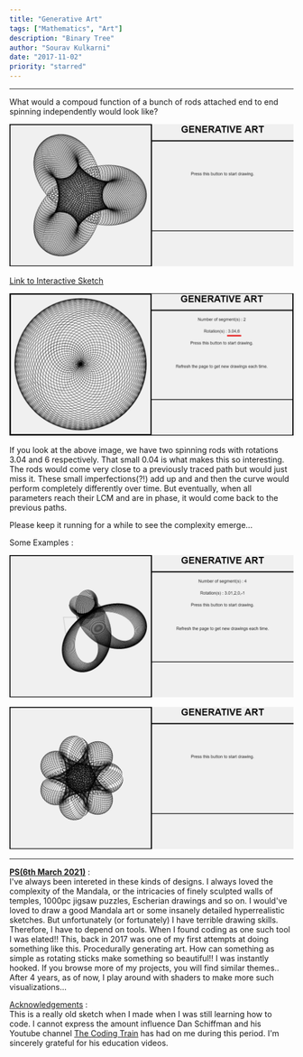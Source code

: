 ```yaml
---
title: "Generative Art"
tags: ["Mathematics", "Art"]
description: "Binary Tree"
author: "Sourav Kulkarni"
date: "2017-11-02"
priority: "starred"
---
```


---

What would a compoud function of a bunch of rods attached end to end spinning independently would look like?

![Sketch](./sketch.png)

<a href="https://souruly.github.io/P5-Playground/Generative_Art/index.html" target="_blank">Link to Interactive Sketch</a>


![Rotations](./rotation.png)

If you look at the above image, we have two spinning rods with rotations 3.04 and 6 respectively. That small 0.04 is what makes this so interesting. The rods would come very close to a previously traced path but would just miss it. These small imperfections(?!) add up and and then the curve would perform completely differently over time. But eventually, when all parameters reach their LCM and are in phase, it would come back to the previous paths. 


Please keep it running for a while to see the complexity emerge...

Some Examples :

![Example 1](./art1.png)

![Example 2](./art2.png)

---

<u>**PS(6th March 2021)**</u> : <br>
I've always been intereted in these kinds of designs. I always loved the complexity of the Mandala, or the intricacies of finely sculpted walls of temples, 1000pc jigsaw puzzles, Escherian drawings and so on. I would've loved to draw a good Mandala art or some insanely detailed hyperrealistic sketches. But unfortunately (or fortunately) I have terrible drawing skills. Therefore, I have to depend on tools. When I found coding as one such tool I was elated!! This, back in 2017 was one of my first attempts at doing something like this. Procedurally generating art. How can something as simple as rotating sticks make something so beautiful!! I was instantly hooked. If you browse more of my projects, you will find similar themes..
After 4 years, as of now, I play around with shaders to make more such visualizations...

<u>Acknowledgements</u> :  <br>
This is a really old sketch when I made when I was still learning how to code. I cannot express the amount influence Dan Schiffman and his Youtube channel <a href="https://www.youtube.com/user/shiffman" target="_blank">The Coding Train</a> has had on me during this period. I'm sincerely grateful for his education videos.
